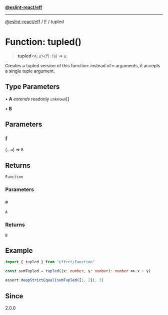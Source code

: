 [**@eslint-react/eff**](../../../README.md)

***

[@eslint-react/eff](../../../README.md) / [F](../README.md) / tupled

# Function: tupled()

> **tupled**\<`A`, `B`\>(`f`): (`a`) => `B`

Creates a tupled version of this function: instead of `n` arguments, it accepts a single tuple argument.

## Type Parameters

• **A** *extends* readonly `unknown`[]

• **B**

## Parameters

### f

(...`a`) => `B`

## Returns

`Function`

### Parameters

#### a

`A`

### Returns

`B`

## Example

```ts
import { tupled } from "effect/Function"

const sumTupled = tupled((x: number, y: number): number => x + y)

assert.deepStrictEqual(sumTupled([1, 2]), 3)
```

## Since

2.0.0
